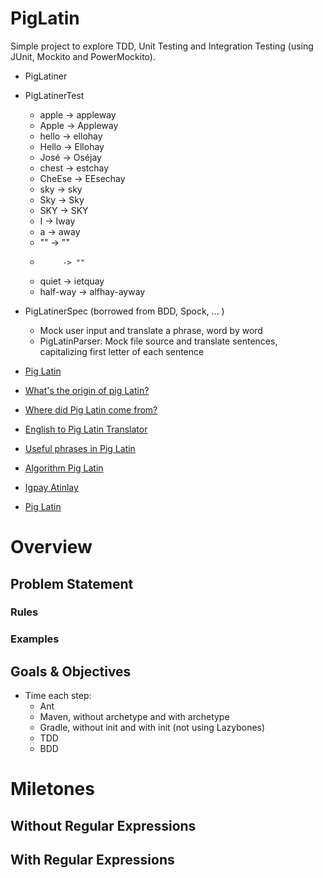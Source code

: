 ﻿PigLatin
========

Simple project to explore TDD, Unit Testing and Integration Testing (using JUnit, Mockito and PowerMockito).
- PigLatiner
- PigLatinerTest
    - apple    -> appleway
    - Apple    -> Appleway
    - hello    -> ellohay
    - Hello    -> Ellohay
    - José     -> Oséjay
    - chest    -> estchay
    - CheEse   -> EEsechay
    - sky      -> sky
    - Sky      -> Sky
    - SKY      -> SKY
    - I        -> Iway
    - a        -> away
    - ""       -> ""
    -          -> ""
    - quiet    -> ietquay
    - half-way -> alfhay-ayway
- PigLatinerSpec (borrowed from BDD, Spock, ... )
    - Mock user input and translate a phrase, word by word
    - PigLatinParser: Mock file source and translate sentences, capitalizing first letter of each sentence

- [Pig Latin](https://en.wikipedia.org/wiki/Pig_Latin)
- [What's the origin of pig Latin?](http://www.straightdope.com/columns/read/2163/whats-the-origin-of-pig-latin)
- [Where did Pig Latin come from?](http://ialwayswondered.jarrettgreen.com/2011/05/25/where-did-pig-latin-come-from/)
- [English to Pig Latin Translator](http://www.snowcrest.net/donnelly/piglatin.html)
- [Useful phrases in Pig Latin](http://www.omniglot.com/language/phrases/piglatin.htm)
- [Algorithm Pig Latin](https://github.com/FreeCodeCamp/FreeCodeCamp/wiki/Algorithm-Pig-Latin)
- [Igpay Atinlay](https://www.codechef.com/problems/CEXP06)
- [Pig Latin](http://web.ics.purdue.edu/~morelanj/RAO/prepare2.html)

# Overview

## Problem Statement

### Rules

### Examples

## Goals & Objectives

- Time each step:
    - Ant
    - Maven, without archetype and with archetype
    - Gradle, without init and with init (not using Lazybones)
    - TDD
    - BDD

# Miletones

## Without Regular Expressions

## With Regular Expressions
